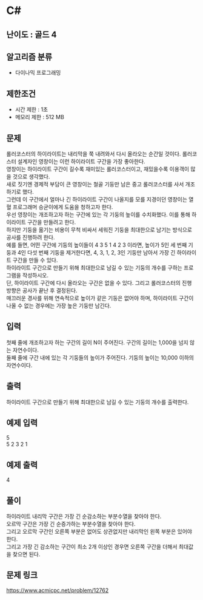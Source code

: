 # C#

## 난이도 : 골드 4

## 알고리즘 분류
  - 다이나믹 프로그래밍

## 제한조건
  - 시간 제한 : 1초
  - 메모리 제한 : 512 MB

## 문제
롤러코스터의 하이라이트는 내리막을 쭉 내려와서 다시 올라오는 순간일 것이다. 롤러코스터 설계자인 영창이는 이런 하이라이트 구간을 가장 좋아한다.<br/>
영창이는 하이라이트 구간이 길수록 재미있는 롤러코스터이고, 재밌을수록 이용객이 많을 것으로 생각했다.<br/>
새로 짓기엔 경제적 부담이 큰 영창이는 철골 기둥만 남은 중고 롤러코스터를 사서 개조하기로 했다.<br/>
그런데 이 구간에서 얼마나 긴 하이라이트 구간이 나올지를 모를 지경이던 영창이는 열혈 프로그래머 승균이에게 도움을 청하고자 한다.<br/>
우선 영창이는 개조하고자 하는 구간에 있는 각 기둥의 높이를 수치화했다. 이를 통해 하이라이트 구간을 만들려고 한다.<br/>
하지만 기둥을 옮기는 비용이 무척 비싸서 세워진 기둥을 최대한으로 남기는 방식으로 공사를 진행하려 한다.<br/>
예를 들면, 어떤 구간에 기둥의 높이들이 4 3 5 1 4 2 3 이라면, 높이가 5인 세 번째 기둥과 4인 다섯 번째 기둥을 제거한다면, 4, 3, 1, 2, 3인 기둥만 남아서 가장 긴 하이라이트 구간을 만들 수 있다.<br/>
하이라이트 구간으로 만들기 위해 최대한으로 남길 수 있는 기둥의 개수를 구하는 프로그램을 작성하시오.<br/>
단, 하이라이트 구간에 다시 올라오는 구간은 없을 수 있다. 그리고 롤러코스터의 진행 방향은 공사가 끝난 후 결정된다.<br/>
매끄러운 경사를 위해 연속적으로 높이가 같은 기둥은 없어야 하며, 하이라이트 구간이 나올 수 없는 경우에는 가장 높은 기둥만 남긴다.<br/>


## 입력
첫째 줄에 개조하고자 하는 구간의 길이 N이 주어진다. 구간의 길이는 1,000을 넘지 않는 자연수이다.<br/>
둘째 줄에 구간 내에 있는 각 기둥들의 높이가 주어진다. 기둥의 높이는 10,000 이하의 자연수이다.<br/>


## 출력
하이라이트 구간으로 만들기 위해 최대한으로 남길 수 있는 기둥의 개수를 출력한다.<br/>

## 예제 입력
5<br/>
5 2 3 2 1<br/>

## 예제 출력
4<br/>


## 풀이
하이라이트 내리막 구간은 가장 긴 순감소하는 부분수열을 찾아야 한다.<br/>
오르막 구간은 가장 긴 순증가하는 부분수열을 찾아야 한다.<br/>
그리고 오르막 구간인 오른쪽 부분은 없어도 상관없지만 내리막인 왼쪽 부분은 있어야 한다.<br/>
그리고 가장 긴 감소하는 구간이 최소 2개 이상인 경우면 오른쪽 구간을 더해서 최대값을 찾으면 된다.<br/>


## 문제 링크
https://www.acmicpc.net/problem/12762